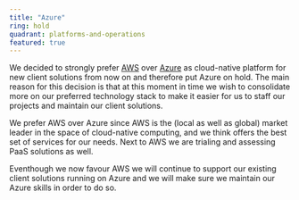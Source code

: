 ```yaml
---
title: "Azure"
ring: hold
quadrant: platforms-and-operations
featured: true
---
```


We decided to strongly prefer [AWS](/platforms-and-operations/aws) over [Azure](https://azure.microsoft.com/en-us/explore/) as cloud-native platform for new client solutions from now on and therefore put Azure on hold. The main reason for this decision is that at this moment in time we wish to consolidate more on our preferred technology stack to make it easier for us to staff our projects and maintain our client solutions.

We prefer AWS over Azure since AWS is the (local as well as global) market leader in the space of cloud-native computing, and we think offers the best set of services for our needs. Next to AWS we are trialing and assessing PaaS solutions as well.

Eventhough we now favour AWS we will continue to support our existing client solutions running on Azure and we will make sure we maintain our Azure skills in order to do so.
